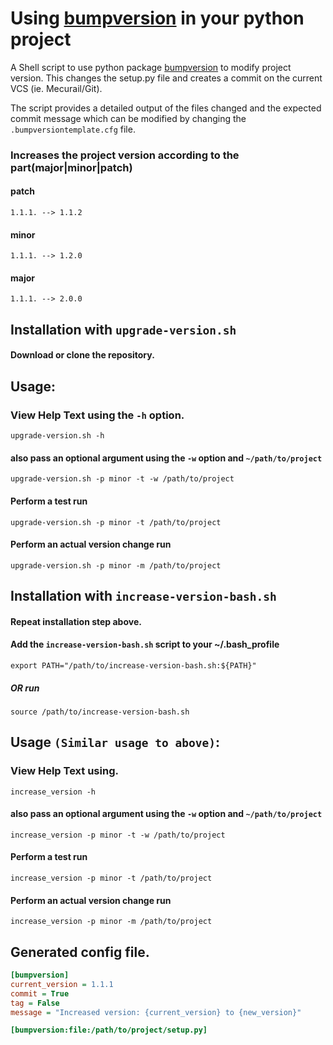 # Using [bumpversion](https://pypi.python.org/pypi/bumpversion) in your python project
A Shell script to use python package [bumpversion](https://pypi.python.org/pypi/bumpversion) to modify project version.
 This changes the setup.py file and creates a commit on the current VCS (ie. Mecurail/Git).

The script provides a detailed output of the files changed
and the expected commit message which can be modified by changing the
`.bumpversiontemplate.cfg` file.


### Increases the project version according to the part(major|minor|patch)
#### patch
```1.1.1. --> 1.1.2```
#### minor
```1.1.1. --> 1.2.0```
#### major
```1.1.1. --> 2.0.0```


## Installation with `upgrade-version.sh`

#### Download or clone the repository.

## Usage:
### View Help Text using the ``-h`` option.
```upgrade-version.sh -h```

#### also pass an optional argument using the ``-w`` option and ```~/path/to/project```
```upgrade-version.sh -p minor -t -w /path/to/project```

#### Perform a test run
```upgrade-version.sh -p minor -t /path/to/project```
#### Perform an actual version change run
```upgrade-version.sh -p minor -m /path/to/project```


## Installation with `increase-version-bash.sh`

#### Repeat installation step above.
#### Add the `increase-version-bash.sh` script to your ~/.bash_profile
```export PATH="/path/to/increase-version-bash.sh:${PATH}"```
##### OR run
```source /path/to/increase-version-bash.sh```

## Usage `(Similar usage to above)`:
### View Help Text using.
```increase_version -h```

#### also pass an optional argument using the ``-w`` option and ```~/path/to/project```
```increase_version -p minor -t -w /path/to/project```

#### Perform a test run
```increase_version -p minor -t /path/to/project```
#### Perform an actual version change run
```increase_version -p minor -m /path/to/project```


## Generated config file.

```cfg
[bumpversion]
current_version = 1.1.1
commit = True
tag = False
message = "Increased version: {current_version} to {new_version}"

[bumpversion:file:/path/to/project/setup.py]
```
